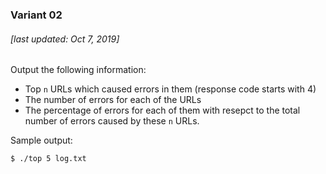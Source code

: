 ### Variant 02
###### [last updated: Oct 7, 2019]
Output the following information:

* Top `n` URLs which caused errors in them (response code starts with 4)
* The number of errors for each of the URLs
* The percentage of errors for each of them with resepct to the total number of errors caused by these `n` URLs.

Sample output:
```
$ ./top 5 log.txt
```
